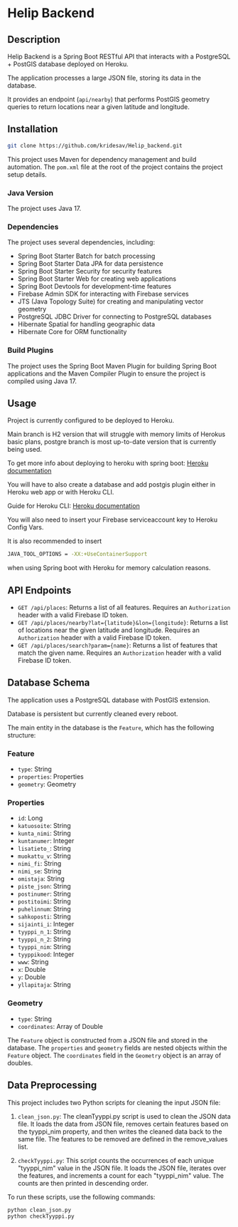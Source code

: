 # Helip Backend

## Description

Helip Backend is a Spring Boot RESTful API that interacts with a PostgreSQL + PostGIS database deployed on Heroku. 

The application processes a large JSON file, storing its data in the database. 

It provides an endpoint (`api/nearby`) that performs PostGIS geometry queries to return locations near a given latitude and longitude.

## Installation

```bash
git clone https://github.com/kridesav/Helip_backend.git
```

This project uses Maven for dependency management and build automation. The `pom.xml` file at the root of the project contains the project setup details.

### Java Version

The project uses Java 17.

### Dependencies

The project uses several dependencies, including:

- Spring Boot Starter Batch for batch processing
- Spring Boot Starter Data JPA for data persistence
- Spring Boot Starter Security for security features
- Spring Boot Starter Web for creating web applications
- Spring Boot Devtools for development-time features
- Firebase Admin SDK for interacting with Firebase services
- JTS (Java Topology Suite) for creating and manipulating vector geometry
- PostgreSQL JDBC Driver for connecting to PostgreSQL databases
- Hibernate Spatial for handling geographic data
- Hibernate Core for ORM functionality

### Build Plugins

The project uses the Spring Boot Maven Plugin for building Spring Boot applications and the Maven Compiler Plugin to ensure the project is compiled using Java 17.

## Usage

Project is currently configured to be deployed to Heroku.

Main branch is H2 version that will struggle with memory limits of Herokus basic plans, postgre branch is most up-to-date version that is currently being used.

To get more info about deploying to heroku with spring boot: [Heroku documentation](https://devcenter.heroku.com/categories/working-with-spring-boot)

You will have to also create a database and add postgis plugin either in Heroku web app or with Heroku CLI.

Guide for Heroku CLI: [Heroku documentation](https://devcenter.heroku.com/articles/heroku-postgres-extensions-postgis-full-text-search#postgis)

You will also need to insert your Firebase serviceaccount key to Heroku Config Vars.

It is also recommended to insert

```bash
JAVA_TOOL_OPTIONS = -XX:+UseContainerSupport
```

when using Spring boot with Heroku for memory calculation reasons.

## API Endpoints

- `GET /api/places`: Returns a list of all features. Requires an `Authorization` header with a valid Firebase ID token.
- `GET /api/places/nearby?lat={latitude}&lon={longitude}`: Returns a list of locations near the given latitude and longitude. Requires an `Authorization` header with a valid Firebase ID token.
- `GET /api/places/search?param={name}`: Returns a list of features that match the given name. Requires an `Authorization` header with a valid Firebase ID token.

## Database Schema

The application uses a PostgreSQL database with PostGIS extension. 

Database is persistent but currently cleaned every reboot.

The main entity in the database is the `Feature`, which has the following structure:

### Feature

- `type`: String
- `properties`: Properties
- `geometry`: Geometry

### Properties

- `id`: Long
- `katuosoite`: String
- `kunta_nimi`: String
- `kuntanumer`: Integer
- `lisatieto_`: String
- `muokattu_v`: String
- `nimi_fi`: String
- `nimi_se`: String
- `omistaja`: String
- `piste_json`: String
- `postinumer`: String
- `postitoimi`: String
- `puhelinnum`: String
- `sahkoposti`: String
- `sijainti_i`: Integer
- `tyyppi_n_1`: String
- `tyyppi_n_2`: String
- `tyyppi_nim`: String
- `tyyppikood`: Integer
- `www`: String
- `x`: Double
- `y`: Double
- `yllapitaja`: String

### Geometry

- `type`: String
- `coordinates`: Array of Double

The `Feature` object is constructed from a JSON file and stored in the database. The `properties` and `geometry` fields are nested objects within the `Feature` object. The `coordinates` field in the `Geometry` object is an array of doubles.

## Data Preprocessing

This project includes two Python scripts for cleaning the input JSON file:

1. `clean_json.py`: The cleanTyyppi.py script is used to clean the JSON data file. It loads the data from JSON file, removes certain features based on the tyyppi_nim property, and then writes the cleaned data back to the same file. The features to be removed are defined in the remove_values list.

2. `checkTyyppi.py`: This script counts the occurrences of each unique "tyyppi_nim" value in the JSON file. It loads the JSON file, iterates over the features, and increments a count for each "tyyppi_nim" value. The counts are then printed in descending order.

To run these scripts, use the following commands:

```bash
python clean_json.py
python checkTyyppi.py
```